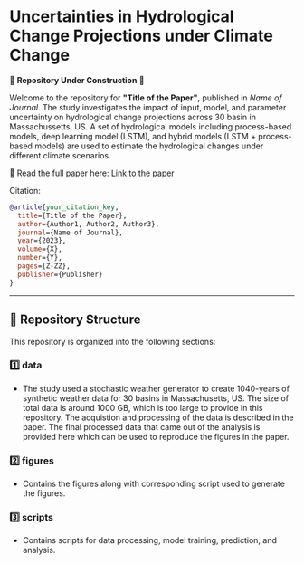 # Uncertainties in Hydrological Change Projections under Climate Change

🚧 **Repository Under Construction** 🚧

Welcome to the repository for **"Title of the Paper"**, published in *Name of Journal*.
The study investigates the impact of input, model, and parameter uncertainty on hydrological change projections across 30 basin in Massachussetts, US. A set of hydrological models including process-based models, deep learning model (LSTM), and hybrid models (LSTM + process-based models) are used to estimate the hydrological changes under different climate scenarios. 

📄 Read the full paper here: [Link to the paper](https://link)

Citation:

```bibtex
@article{your_citation_key,
  title={Title of the Paper},
  author={Author1, Author2, Author3},
  journal={Name of Journal},
  year={2023},
  volume={X},
  number={Y},
  pages={Z-ZZ},
  publisher={Publisher}
}
```

---

## 📂 Repository Structure

This repository is organized into the following sections:

### 1️⃣ **data** 
- The study used a stochastic weather generator to create 1040-years of synthetic weather data for 30 basins in Massachusetts, US. The size of total data is around 1000 GB, which is too large to provide in this repository. The acquistion and processing of the data is described in the paper. The final processed data that came out of the analysis is provided here which can be used to reproduce the figures in the paper.

### 2️⃣ **figures** 
- Contains the figures along with corresponding script used to generate the figures.

### 3️⃣ **scripts** 
- Contains scripts for data processing, model training, prediction, and analysis.